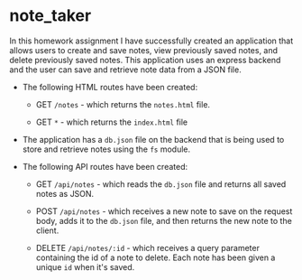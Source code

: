 # note_taker
In this homework assignment I have successfully created an application that allows users to create and save notes, view previously saved notes, and delete previously saved notes. This application uses an express backend and the user can save and retrieve note data from a JSON file.

* The following HTML routes have been created:

  * GET `/notes` - which returns the `notes.html` file.

  * GET `*` - which returns the `index.html` file

* The application has a `db.json` file on the backend that is being used to store and retrieve notes using the `fs` module.

* The following API routes have been created:

  * GET `/api/notes` - which reads the `db.json` file and returns all saved notes as JSON.

  * POST `/api/notes` - which receives a new note to save on the request body, adds it to the `db.json` file, and then returns the new note to the client.

  * DELETE `/api/notes/:id` - which receives a query parameter containing the id of a note to delete. Each note has been given a unique `id` when it's saved. 

